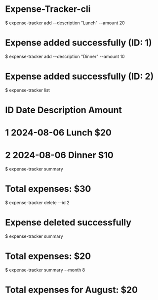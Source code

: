 # Expense-Tracker-cli
$ expense-tracker add --description "Lunch" --amount 20
# Expense added successfully (ID: 1)

$ expense-tracker add --description "Dinner" --amount 10
# Expense added successfully (ID: 2)

$ expense-tracker list
# ID  Date       Description  Amount
# 1   2024-08-06  Lunch        $20
# 2   2024-08-06  Dinner       $10

$ expense-tracker summary
# Total expenses: $30

$ expense-tracker delete --id 2
# Expense deleted successfully

$ expense-tracker summary
# Total expenses: $20

$ expense-tracker summary --month 8
# Total expenses for August: $20

